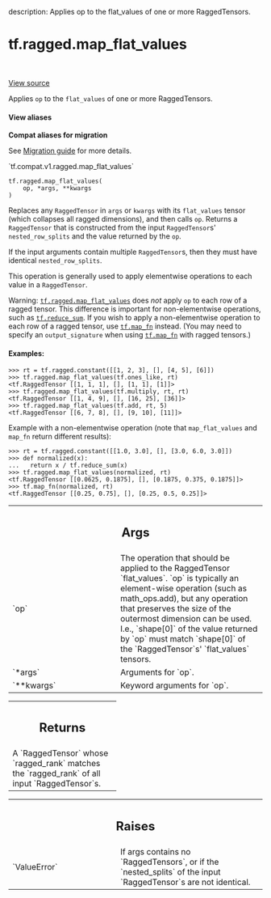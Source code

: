 description: Applies op to the flat_values of one or more RaggedTensors.

<div itemscope itemtype="http://developers.google.com/ReferenceObject">
<meta itemprop="name" content="tf.ragged.map_flat_values" />
<meta itemprop="path" content="Stable" />
</div>

# tf.ragged.map_flat_values

<!-- Insert buttons and diff -->

<table class="tfo-notebook-buttons tfo-api nocontent" align="left">

</table>

<a target="_blank" href="/code/stable/tensorflow/python/ops/ragged/ragged_functional_ops.py">View source</a>



Applies `op` to the `flat_values` of one or more RaggedTensors.

<section class="expandable">
  <h4 class="showalways">View aliases</h4>
  <p>
<b>Compat aliases for migration</b>
<p>See
<a href="https://www.tensorflow.org/guide/migrate">Migration guide</a> for
more details.</p>
<p>`tf.compat.v1.ragged.map_flat_values`</p>
</p>
</section>

<pre class="devsite-click-to-copy prettyprint lang-py tfo-signature-link">
<code>tf.ragged.map_flat_values(
    op, *args, **kwargs
)
</code></pre>



<!-- Placeholder for "Used in" -->

Replaces any `RaggedTensor` in `args` or `kwargs` with its `flat_values`
tensor (which collapses all ragged dimensions), and then calls `op`.  Returns
a `RaggedTensor` that is constructed from the input `RaggedTensor`s'
`nested_row_splits` and the value returned by the `op`.

If the input arguments contain multiple `RaggedTensor`s, then they must have
identical `nested_row_splits`.

This operation is generally used to apply elementwise operations to each value
in a `RaggedTensor`.

Warning: <a href="../../tf/ragged/map_flat_values.md"><code>tf.ragged.map_flat_values</code></a> does *not* apply `op` to each row of a
ragged tensor.  This difference is important for non-elementwise operations,
such as <a href="../../tf/math/reduce_sum.md"><code>tf.reduce_sum</code></a>.  If you wish to apply a non-elementwise operation to
each row of a ragged tensor, use <a href="../../tf/map_fn.md"><code>tf.map_fn</code></a> instead.  (You may need to
specify an `output_signature` when using <a href="../../tf/map_fn.md"><code>tf.map_fn</code></a> with ragged tensors.)

#### Examples:



```
>>> rt = tf.ragged.constant([[1, 2, 3], [], [4, 5], [6]])
>>> tf.ragged.map_flat_values(tf.ones_like, rt)
<tf.RaggedTensor [[1, 1, 1], [], [1, 1], [1]]>
>>> tf.ragged.map_flat_values(tf.multiply, rt, rt)
<tf.RaggedTensor [[1, 4, 9], [], [16, 25], [36]]>
>>> tf.ragged.map_flat_values(tf.add, rt, 5)
<tf.RaggedTensor [[6, 7, 8], [], [9, 10], [11]]>
```

Example with a non-elementwise operation (note that `map_flat_values` and
`map_fn` return different results):

```
>>> rt = tf.ragged.constant([[1.0, 3.0], [], [3.0, 6.0, 3.0]])
>>> def normalized(x):
...   return x / tf.reduce_sum(x)
>>> tf.ragged.map_flat_values(normalized, rt)
<tf.RaggedTensor [[0.0625, 0.1875], [], [0.1875, 0.375, 0.1875]]>
>>> tf.map_fn(normalized, rt)
<tf.RaggedTensor [[0.25, 0.75], [], [0.25, 0.5, 0.25]]>
```

<!-- Tabular view -->
 <table class="responsive fixed orange">
<colgroup><col width="214px"><col></colgroup>
<tr><th colspan="2"><h2 class="add-link">Args</h2></th></tr>

<tr>
<td>
`op`
</td>
<td>
The operation that should be applied to the RaggedTensor `flat_values`.
`op` is typically an element-wise operation (such as math_ops.add), but
any operation that preserves the size of the outermost dimension can be
used.  I.e., `shape[0]` of the value returned by `op` must match
`shape[0]` of the `RaggedTensor`s' `flat_values` tensors.
</td>
</tr><tr>
<td>
`*args`
</td>
<td>
Arguments for `op`.
</td>
</tr><tr>
<td>
`**kwargs`
</td>
<td>
Keyword arguments for `op`.
</td>
</tr>
</table>



<!-- Tabular view -->
 <table class="responsive fixed orange">
<colgroup><col width="214px"><col></colgroup>
<tr><th colspan="2"><h2 class="add-link">Returns</h2></th></tr>
<tr class="alt">
<td colspan="2">
A `RaggedTensor` whose `ragged_rank` matches the `ragged_rank` of all
input `RaggedTensor`s.
</td>
</tr>

</table>



<!-- Tabular view -->
 <table class="responsive fixed orange">
<colgroup><col width="214px"><col></colgroup>
<tr><th colspan="2"><h2 class="add-link">Raises</h2></th></tr>

<tr>
<td>
`ValueError`
</td>
<td>
If args contains no `RaggedTensors`, or if the `nested_splits`
of the input `RaggedTensor`s are not identical.
</td>
</tr>
</table>

